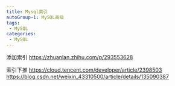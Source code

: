 ```yaml
---
title: Mysql索引
autoGroup-1: MySQL高级
tags:
 - MySQL
categories: 
 - MySQL
---
```



添加索引
https://zhuanlan.zhihu.com/p/293553628


索引下推
https://cloud.tencent.com/developer/article/2398503
https://blog.csdn.net/weixin_43310500/article/details/135090387